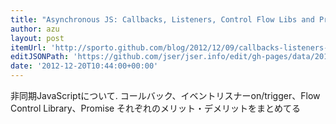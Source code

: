 ```yaml
---
title: "Asynchronous JS: Callbacks, Listeners, Control Flow Libs and Promises - Sebastian's Blog"
author: azu
layout: post
itemUrl: 'http://sporto.github.com/blog/2012/12/09/callbacks-listeners-promises/'
editJSONPath: 'https://github.com/jser/jser.info/edit/gh-pages/data/2012/12/index.json'
date: '2012-12-20T10:44:00+00:00'
---
```

非同期JavaScriptについて.
コールバック、イベントリスナーon/trigger、Flow Control Library、Promise それぞれのメリット・デメリットをまとめてる
